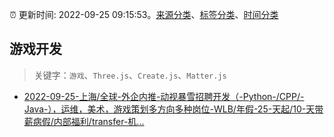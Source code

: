 :alarm_clock: 更新时间: 2022-09-25 09:15:53。[来源分类](../README.md)、[标签分类](../TAGS.md)、[时间分类](../TIMELINE.md)

## 游戏开发


> 关键字：`游戏`、`Three.js`、`Create.js`、`Matter.js`



- [2022-09-25-上海/全球-外企内推-动视暴雪招聘开发（-Python-/CPP/-Java-），运维，美术，游戏策划多方向多种岗位-WLB/年假-25-天起/10-天带薪病假/内部福利/transfer-机...](https://www.v2ex.com/t/882821) 